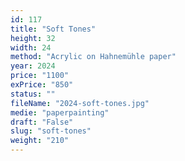 ```yaml
---
id: 117
title: "Soft Tones"
height: 32
width: 24
method: "Acrylic on Hahnemühle paper"
year: 2024
price: "1100"
exPrice: "850"
status: ""
fileName: "2024-soft-tones.jpg"
medie: "paperpainting"
draft: "False"
slug: "soft-tones"
weight: "210"
---
```

